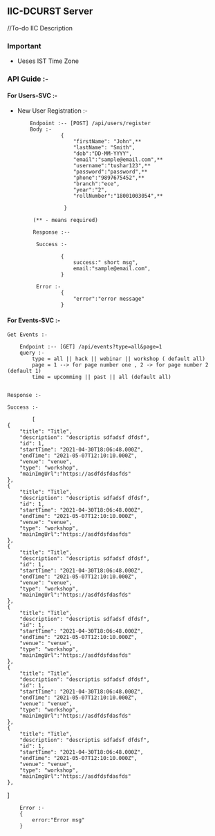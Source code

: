 ## IIC-DCURST Server

//To-do IIC Description

### Important

- Ueses IST Time Zone

### API Guide :-

#### For Users-SVC :-

- New User Registration :-

          Endpoint :-- [POST] /api/users/register
          Body :-
                    {
                        "firstName": "John",**
                        "lastName": "Smith",
                        "dob":"DD-MM-YYYY",
                        "email":"sample@email.com",**
                        "username":"tushar123",**
                        "password":"password",**
                        "phone":"9897675452",**
                        "branch":"ece",
                        "year":"2",
                        "rollNumber":"18001003054",**

                     }

           (** - means required)

           Response :--

            Success :-

                    {
                        success:" short msg",
                        email:"sample@email.com",
                    }

            Error :-
                    {
                        "error":"error message"
                    }

#### For Events-SVC :-

    Get Events :-

        Endpoint :-- [GET] /api/events?type=all&page=1
        query :-
            type = all || hack || webinar || workshop ( default all)
            page = 1 --> for page number one , 2 -> for page number 2 (default 1)
            time = upcomming || past || all (default all)


    Response :-

    Success :-

            [
    {
        "title": "Title",
        "description": "descriptis sdfadsf dfdsf",
        "id": 1,
        "startTime": "2021-04-30T18:06:48.000Z",
        "endTime": "2021-05-07T12:10:10.000Z",
        "venue": "venue",
        "type": "workshop",
        "mainImgUrl":"https://asdfdsfdasfds"
    },
    {
        "title": "Title",
        "description": "descriptis sdfadsf dfdsf",
        "id": 1,
        "startTime": "2021-04-30T18:06:48.000Z",
        "endTime": "2021-05-07T12:10:10.000Z",
        "venue": "venue",
        "type": "workshop",
        "mainImgUrl":"https://asdfdsfdasfds"
    },
    {
        "title": "Title",
        "description": "descriptis sdfadsf dfdsf",
        "id": 1,
        "startTime": "2021-04-30T18:06:48.000Z",
        "endTime": "2021-05-07T12:10:10.000Z",
        "venue": "venue",
        "type": "workshop",
        "mainImgUrl":"https://asdfdsfdasfds"
    },
    {
        "title": "Title",
        "description": "descriptis sdfadsf dfdsf",
        "id": 1,
        "startTime": "2021-04-30T18:06:48.000Z",
        "endTime": "2021-05-07T12:10:10.000Z",
        "venue": "venue",
        "type": "workshop",
        "mainImgUrl":"https://asdfdsfdasfds"
    },
    {
        "title": "Title",
        "description": "descriptis sdfadsf dfdsf",
        "id": 1,
        "startTime": "2021-04-30T18:06:48.000Z",
        "endTime": "2021-05-07T12:10:10.000Z",
        "venue": "venue",
        "type": "workshop",
        "mainImgUrl":"https://asdfdsfdasfds"
    },
    {
        "title": "Title",
        "description": "descriptis sdfadsf dfdsf",
        "id": 1,
        "startTime": "2021-04-30T18:06:48.000Z",
        "endTime": "2021-05-07T12:10:10.000Z",
        "venue": "venue",
        "type": "workshop",
        "mainImgUrl":"https://asdfdsfdasfds"
    },

]

        Error :-
        {
            error:"Error msg"
        }
